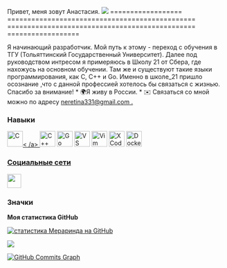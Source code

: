 Привет, меня зовут Анастасия. ![](https://user-images.githubusercontent.com/18350557/176309783-0785949b-9127-417c-8b55-ab5a4333674e.gif) ================== =============================================== =============================================== ================== 

Я начинающий разработчик. Мой путь к этому - переход с обучения в ТГУ (Тольяттинский Государственный Университет). Далее под руководством интресом я примеряюсь в Школу 21 от Сбера, где нахожусь на основном обучении. Там же и существуют такие языки программирования, как C, C++ и Go. Именно в школе\_21 пришло осознание ,что с данной профессией хотелось бы связаться с жизнью. Спасибо за внимание! * 🌍Я живу в России. * ✉️ Связаться со мной можно по адресу [neretina331@gmail.com .](mailto:neretina331@gmail.com)[](mailto:neretina331@gmail.com)

### Навыки


<p align="left">
<a href="https://docs.microsoft.com/en-us/cpp/?view=msvc-170" target="_blank" rel="noreferrer"><img src ="https://raw.githubusercontent.com/danielcranney/readme-generator/main/public/icons/skills/c-colored.svg" width="36" height="36" alt="C" />< /a> <a href="https://docs.microsoft.com/en-us/cpp/?view=msvc-170" target="_blank" rel="noreferrer"><img src="https:/ /raw.githubusercontent.com/danielcranney/readme-generator/main/public/icons/skills/cplusplus-colored.svg" width="36" height="36" alt="C++" /></a> <a href="https://go.dev/doc/" target="_blank" rel="noreferrer"><img src="https://raw.githubusercontent.com/danielcranney/readme-generator/main/public/ icon/skills/go-colored.svg" width="36" height="36" alt="Go" /></a> <a href="https://www.visualstudiocode.com" target="_blank " rel="noreferrer"><img src="https://raw.githubusercontent.com/danielcranney/readme-generator/main/public/icons/skills/visualstudiocode.svg" width="36" height="36" alt="VS Code" /></a> <a href="https://www.vim.org/" target="_blank" rel="noreferrer"><img src="https://raw. githubusercontent.com/danielcranney/readme-generator/main/public/icons/skills/vim.svg» width="36" height="36" alt="Vim" /></a> <a href="https: //www.xcode.com" target="_blank" rel="noreferrer"><img src="https://raw.githubusercontent.com/danielcranney/readme-generator/main/public/icons/skills/xcode. svg" width="36" height="36" alt="XCode" /></a> <a href="https://www.docker.com/" target="_blank" rel="noreferrer"> <img src="https://raw.githubusercontent.com/danielcranney/readme-generator/main/public/icons/skills/docker-colored.svg" width="36" height="36" alt="Docker" /></а>
</p>


### Социальные сети

<p align="left"> <a href="https://www.github.com/merarynd" target="_blank" rel="noreferrer"> <picture> <source media="(предпочитает -color-scheme: темный)" srcset="https://raw.githubusercontent.com/danielcranney/readme-generator/main/public/icons/socials/github-dark.svg" /> <source media="(предпочитает -color-scheme: светлый)" srcset="https://raw.githubusercontent.com/danielcranney/readme-generator/main/public/icons/socials/github.svg" /> <img src="https:// raw.githubusercontent.com/danielcranney/readme-generator/main/public/icons/socials/github.svg" width="32" height="32" /> </picture> </a> </p>

### Значки

<b>Моя статистика GitHub</b>

<a href="http://www.github.com/merarynd"><img src="https://github-readme-stats.vercel.app/api?username=merarynd&show_icons=true&hide=&count_private=true&title_color=0891b2&text_color =ffffff&icon_color=0891b2&bg_color=1c1917&hide_border=true&show_icons=true" alt="статистика Мераринда на GitHub" /></a>

<a href="http://www.github.com/merarynd"><img src="https://github-readme-streak-stats.herokuapp.com/?user=merarynd&stroke=ffffff&background=1c1917&ring=0891b2&fire= 0891b2&currStreakNum=ffffff&currStreakLabel=0891b2&sideNums=ffffff&sideLabels=ffffff&dates=ffffff&hide_border=true" /></a>

<a href="http://www.github.com/merarynd"><img src="https://github-readme-activity-graph.cycl.app/graph?username=merarynd&bg_color=1c1917&color=ffffff&line=0891b2&point =ffffff&area_color=1c1917&area=true&hide_border=true&custom_title=GitHub%20Commits%20Graph" alt="GitHub Commits Graph" /></a>